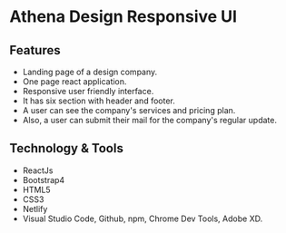 # Athena Design Responsive UI
## Features
   - Landing page of a design company.
   - One page react application.
   - Responsive user friendly interface.
   - It has six section with header and footer.
   - A user can see the company's services and pricing plan.
   - Also, a user can submit their mail for the company's regular update.
## Technology & Tools
   - ReactJs
   - Bootstrap4
   - HTML5 
   - CSS3
   - Netlify
   - Visual Studio Code, Github, npm, Chrome Dev Tools, Adobe XD.




